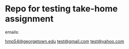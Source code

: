 # Repo for testing take-home assignment
emails: 

hmp54@georgetown.edu
test@gmail.com
test@yahoo.com


